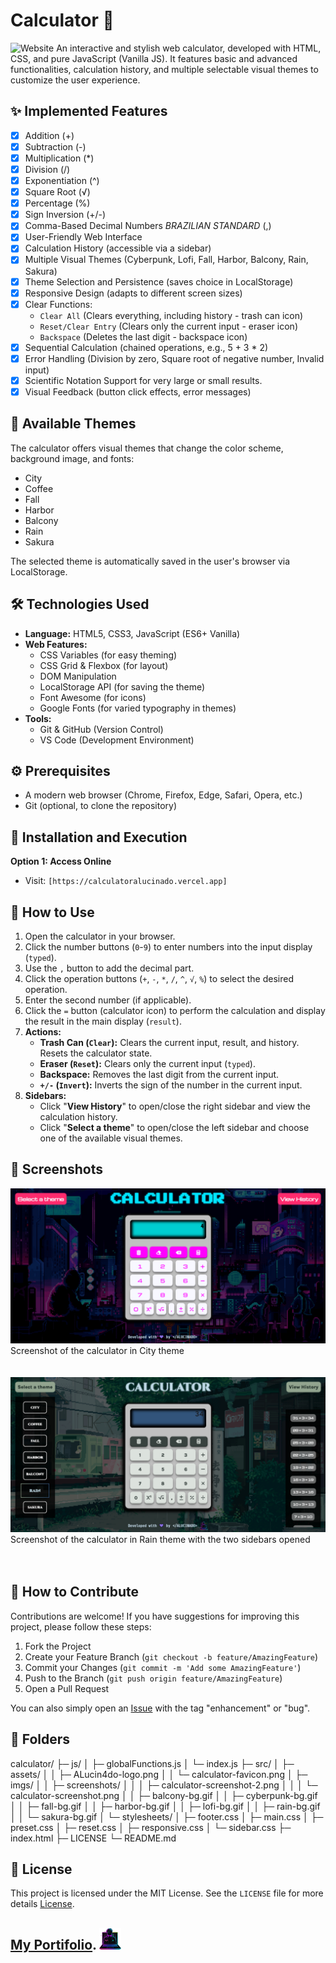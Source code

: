 # Calculator 🔢

![Website](https://calculatoralucinado.vercel.app/)
An interactive and stylish web calculator, developed with HTML, CSS, and pure JavaScript (Vanilla JS). It features basic and advanced functionalities, calculation history, and multiple selectable visual themes to customize the user experience.

## ✨ Implemented Features

*   [x] Addition (+)
*   [x] Subtraction (-)
*   [x] Multiplication (*)
*   [x] Division (/)
*   [x] Exponentiation (^)
*   [x] Square Root (√)
*   [x] Percentage (%)
*   [x] Sign Inversion (+/-)
*   [x] Comma-Based Decimal Numbers *BRAZILIAN STANDARD* (,) 
*   [x] User-Friendly Web Interface
*   [x] Calculation History (accessible via a sidebar)
*   [x] Multiple Visual Themes (Cyberpunk, Lofi, Fall, Harbor, Balcony, Rain, Sakura)
*   [x] Theme Selection and Persistence (saves choice in LocalStorage)
*   [x] Responsive Design (adapts to different screen sizes)
*   [x] Clear Functions:
    *   `Clear All` (Clears everything, including history - trash can icon)
    *   `Reset/Clear Entry` (Clears only the current input - eraser icon)
    *   `Backspace` (Deletes the last digit - backspace icon)
*   [x] Sequential Calculation (chained operations, e.g., 5 + 3 * 2)
*   [x] Error Handling (Division by zero, Square root of negative number, Invalid input)
*   [x] Scientific Notation Support for very large or small results.
*   [x] Visual Feedback (button click effects, error messages)

## 🎨 Available Themes

The calculator offers visual themes that change the color scheme, background image, and fonts:

*   City 
*   Coffee 
*   Fall
*   Harbor
*   Balcony
*   Rain
*   Sakura

The selected theme is automatically saved in the user's browser via LocalStorage.

## 🛠️ Technologies Used

*   **Language:** HTML5, CSS3, JavaScript (ES6+ Vanilla)
*   **Web Features:**
    *   CSS Variables (for easy theming)
    *   CSS Grid & Flexbox (for layout)
    *   DOM Manipulation
    *   LocalStorage API (for saving the theme)
    *   Font Awesome (for icons)
    *   Google Fonts (for varied typography in themes)
*   **Tools:**
    *   Git & GitHub (Version Control)
    *   VS Code (Development Environment)

## ⚙️ Prerequisites

*   A modern web browser (Chrome, Firefox, Edge, Safari, Opera, etc.)
*   Git (optional, to clone the repository)

## 🚀 Installation and Execution

**Option 1: Access Online**

*   Visit: `[https://calculatoralucinado.vercel.app]`

## 📖 How to Use

1.  Open the calculator in your browser.
2.  Click the number buttons (`0`-`9`) to enter numbers into the input display (`typed`).
3.  Use the `,` button to add the decimal part.
4.  Click the operation buttons (`+`, `-`, `*`, `/`, `^`, `√`, `%`) to select the desired operation.
5.  Enter the second number (if applicable).
6.  Click the `=` button (calculator icon) to perform the calculation and display the result in the main display (`result`).
7.  **Actions:**
    *   **Trash Can (`Clear`):** Clears the current input, result, and history. Resets the calculator state.
    *   **Eraser (`Reset`):** Clears only the current input (`typed`).
    *   **Backspace:** Removes the last digit from the current input.
    *   **`+/-` (`Invert`):** Inverts the sign of the number in the current input.
8.  **Sidebars:**
    *   Click "**View History**" to open/close the right sidebar and view the calculation history.
    *   Click "**Select a theme**" to open/close the left sidebar and choose one of the available visual themes.

## 📸 Screenshots 

<img src='/src/imgs/screenshots/calculator-screenshot.png' alt='screenshot of the calculator'>
<figcaption> Screenshot of the calculator in City theme</figcaption>
<br>
<br>
<img src='/src/imgs/screenshots/calculator-screenshot-2.png' alt='screenshot of the calculator 2'>
<figcaption> Screenshot of the calculator in Rain theme with the two sidebars opened</figcaption>
<br>
<br>

## 🤝 How to Contribute 

Contributions are welcome! If you have suggestions for improving this project, please follow these steps:

1.  Fork the Project
2.  Create your Feature Branch (`git checkout -b feature/AmazingFeature`)
3.  Commit your Changes (`git commit -m 'Add some AmazingFeature'`)
4.  Push to the Branch (`git push origin feature/AmazingFeature`)
5.  Open a Pull Request

You can also simply open an [Issue](https://github.com/Alucinado-dev/Futuristic-Calculator/issues) with the tag "enhancement" or "bug".


## 📁 Folders

calculator/
├─ js/
│  ├─ globalFunctions.js
│  └─ index.js
├─ src/
│  ├─ assets/
│  │  ├─ ALucin4do-logo.png
│  │  └─ calculator-favicon.png
│  ├─ imgs/
│  │  ├─ screenshots/
│  │  │  ├─ calculator-screenshot-2.png
│  │  │  └─ calculator-screenshot.png
│  │  ├─ balcony-bg.gif
│  │  ├─ cyberpunk-bg.gif
│  │  ├─ fall-bg.gif
│  │  ├─ harbor-bg.gif
│  │  ├─ lofi-bg.gif
│  │  ├─ rain-bg.gif
│  │  └─ sakura-bg.gif
│  └─ stylesheets/
│     ├─ footer.css
│     ├─ main.css
│     ├─ preset.css
│     ├─ reset.css
│     ├─ responsive.css
│     └─ sidebar.css
├─ index.html
├─ LICENSE
└─ README.md


## 📄 License 

This project is licensed under the MIT License. See the `LICENSE` file for more details [License](/LICENSE).

##   [My Portifolio](https://alucinado-dev.vercel.app).  <img src="src/assets/ALucin4do-logo.png" alt="logo of ALucin4do" style='width: 35px; height: 35px;'>
            




